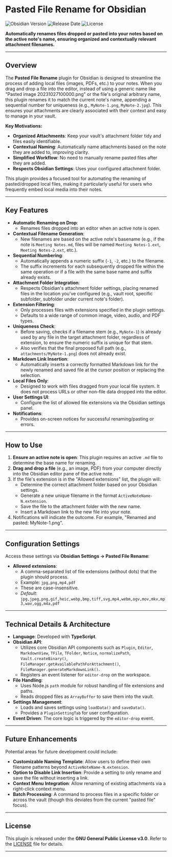 # Pasted File Rename for Obsidian

![Obsidian Version](https://img.shields.io/badge/Obsidian-1.0%2B-blue.svg) ![Release Date](https://img.shields.io/badge/Released-YYYY--MM--DD-green.svg) ![License](https://img.shields.io/badge/License-GPL--3.0-blue.svg)

**Automatically renames files dropped or pasted into your notes based on the active note's name, ensuring organized and contextually relevant attachment filenames.**

---

## Overview

The **Pasted File Rename** plugin for Obsidian is designed to streamline the process of adding local files (images, PDFs, etc.) to your notes. When you drag and drop a file into the editor, instead of using a generic name like "Pasted image 20231027100000.png" or the file's original arbitrary name, this plugin renames it to match the current note's name, appending a sequential number for uniqueness (e.g., `MyNote-1.png`, `MyNote-2.jpg`). This ensures your attachments are clearly associated with their context and easy to manage in your vault.

**Key Motivations:**

-   **Organized Attachments**: Keep your vault's attachment folder tidy and files easily identifiable.
-   **Contextual Naming**: Automatically name attachments based on the note they are added to, improving clarity.
-   **Simplified Workflow**: No need to manually rename pasted files after they are added.
-   **Respects Obsidian Settings**: Uses your configured attachment folder.

This plugin provides a focused tool for automating the renaming of pasted/dropped local files, making it particularly useful for users who frequently embed local media into their notes.

---

## Key Features

-   **Automatic Renaming on Drop**:
    -   Renames files dropped into an editor when an active note is open.
-   **Contextual Filename Generation**:
    -   New filenames are based on the active note's basename (e.g., if the note is `Meeting Notes.md`, files will be named `Meeting Notes-1.ext`, `Meeting Notes-2.ext`, etc.).
-   **Sequential Numbering**:
    -   Automatically appends a numeric suffix (`-1`, `-2`, etc.) to the filename.
    -   The suffix increments for each subsequently dropped file within the same operation or if a file with the same base name and suffix already exists.
-   **Attachment Folder Integration**:
    -   Respects Obsidian's attachment folder settings, placing renamed files in the location you've configured (e.g., vault root, specific subfolder, subfolder under current note's folder).
-   **Extension Filtering**:
    -   Only processes files with extensions specified in the plugin settings.
    -   Defaults to a wide range of common image, video, audio, and PDF types.
-   **Uniqueness Check**:
    -   Before saving, checks if a filename stem (e.g., `MyNote-1`) is already used by any file in the target attachment folder, regardless of extension, to ensure the numeric suffix is unique for that stem.
    -   Also verifies that the final proposed full path (e.g., `attachments/MyNote-1.png`) does not already exist.
-   **Markdown Link Insertion**:
    -   Automatically inserts a correctly formatted Markdown link for the newly renamed and saved file at the cursor position or replacing the selection.
-   **Local Files Only**:
    -   Designed to work with files dragged from your local file system. It does not process URLs or other non-file data dropped into the editor.
-   **User Settings UI**:
    -   Configure the list of allowed file extensions via the Obsidian settings panel.
-   **Notifications**:
    -   Provides on-screen notices for successful renaming/pasting or errors.

---

## How to Use

1.  **Ensure an active note is open**: This plugin requires an active `.md` file to determine the base name for renaming.
2.  **Drag and drop a file** (e.g., an image, PDF) from your computer directly into the Obsidian editor pane of the active note.
3.  If the file's extension is in the "Allowed extensions" list, the plugin will:
    -   Determine the correct attachment folder based on your Obsidian settings.
    -   Generate a new unique filename in the format `ActiveNoteName-N.extension`.
    -   Save the file to the attachment folder with the new name.
    -   Insert a Markdown link to the new file into your note.
4.  Notifications will indicate the outcome. For example, "Renamed and pasted: MyNote-1.png".

---

## Configuration Settings

Access these settings via **Obsidian Settings → Pasted File Rename**:

-   **Allowed extensions**:
    -   A comma-separated list of file extensions (without dots) that the plugin should process.
    -   Example: `jpg,png,mp4,pdf`
    -   These are case-insensitive.
    -   _Default_: `jpg,jpeg,png,gif,heic,webp,bmp,tiff,svg,mp4,webm,ogv,mov,mkv,mp3,wav,ogg,m4a,pdf`

---

## Technical Details & Architecture

-   **Language**: Developed with **TypeScript**.
-   **Obsidian API**:
    -   Utilizes core Obsidian API components such as `Plugin`, `Editor`, `MarkdownView`, `TFile`, `TFolder`, `Notice`, `normalizePath`, `Vault.createBinary()`, `FileManager.getAvailablePathForAttachment()`, `FileManager.generateMarkdownLink()`.
    -   Registers an event listener for `editor-drop` on the workspace.
-   **File Handling**:
    -   Uses Node.js `path` module for robust handling of file extensions and paths.
    -   Reads dropped files as `ArrayBuffer` to save them into the vault.
-   **Settings Management**:
    -   Loads and saves settings using `loadData()` and `saveData()`.
    -   Provides a `PluginSettingTab` for user configuration.
-   **Event Driven**: The core logic is triggered by the `editor-drop` event.

---

## Future Enhancements

Potential areas for future development could include:

-   **Customizable Naming Template**: Allow users to define their own filename patterns beyond `ActiveNoteName-N.extension`.
-   **Option to Disable Link Insertion**: Provide a setting to only rename and save the file without inserting a link.
-   **Context Menu Integration**: Allow renaming of existing attachments via a right-click context menu.
-   **Batch Processing**: A command to process files in a specific folder or across the vault (though this deviates from the current "pasted file" focus).

---

## License

This plugin is released under the **GNU General Public License v3.0**. Refer to the [LICENSE](LICENSE.md) file for details.

---
